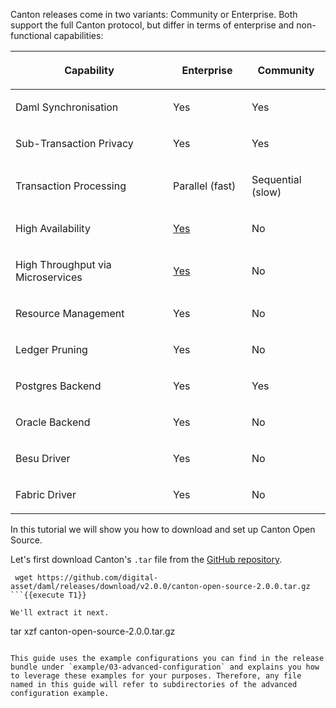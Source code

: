 Canton releases come in two variants: Community or Enterprise. Both support the full Canton protocol, but differ in terms of enterprise and non-functional capabilities:


<table class="colwidths-given docutils align-default" id="id1">
<colgroup>
<col style="width: 50%">
<col style="width: 25%">
<col style="width: 25%">
</colgroup>
<thead>
<tr class="row-odd"><th class="head"><p>Capability</p></th>
<th class="head"><p>Enterprise</p></th>
<th class="head"><p>Community</p></th>
</tr>
</thead>
<tbody>
<tr class="row-even"><td><p>Daml Synchronisation</p></td>
<td><p>Yes</p></td>
<td><p>Yes</p></td>
</tr>
<tr class="row-odd"><td><p>Sub-Transaction Privacy</p></td>
<td><p>Yes</p></td>
<td><p>Yes</p></td>
</tr>
<tr class="row-even"><td><p>Transaction Processing</p></td>
<td><p>Parallel (fast)</p></td>
<td><p>Sequential (slow)</p></td>
</tr>
<tr class="row-odd"><td><p>High Availability</p></td>
<td><p><a class="reference internal" href="https://docs.daml.com/canton/usermanual/ha.html#ha-user-manual"><span class="std std-ref">Yes</span></a></p></td>
<td><p>No</p></td>
</tr>
<tr class="row-even"><td><p>High Throughput via Microservices</p></td>
<td><p><a class="reference internal" href="https://docs.daml.com/canton/usermanual/ha.html#ha-user-manual"><span class="std std-ref">Yes</span></a></p></td>
<td><p>No</p></td>
</tr>
<tr class="row-odd"><td><p>Resource Management</p></td>
<td><p>Yes</p></td>
<td><p>No</p></td>
</tr>
<tr class="row-even"><td><p>Ledger Pruning</p></td>
<td><p>Yes</p></td>
<td><p>No</p></td>
</tr>
<tr class="row-odd"><td><p>Postgres Backend</p></td>
<td><p>Yes</p></td>
<td><p>Yes</p></td>
</tr>
<tr class="row-even"><td><p>Oracle Backend</p></td>
<td><p>Yes</p></td>
<td><p>No</p></td>
</tr>
<tr class="row-odd"><td><p>Besu Driver</p></td>
<td><p>Yes</p></td>
<td><p>No</p></td>
</tr>
<tr class="row-even"><td><p>Fabric Driver</p></td>
<td><p>Yes</p></td>
<td><p>No</p></td>
</tr>
</tbody>
</table>

In this tutorial we will show you how to download and set up Canton Open Source.

Let's first download Canton's `.tar` file from the [GitHub repository](https://github.com/DACH-NY/canton).

```
 wget https://github.com/digital-asset/daml/releases/download/v2.0.0/canton-open-source-2.0.0.tar.gz
```{{execute T1}}

We'll extract it next.

```
tar xzf canton-open-source-2.0.0.tar.gz
```{{execute T1}}

This guide uses the example configurations you can find in the release bundle under `example/03-advanced-configuration` and explains you how to leverage these examples for your purposes. Therefore, any file named in this guide will refer to subdirectories of the advanced configuration example.
